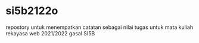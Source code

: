 # si5b2122o
repostory untuk menempatkan catatan sebagai nilai tugas untuk mata kuliah rekayasa web 2021/2022 gasal SI5B
